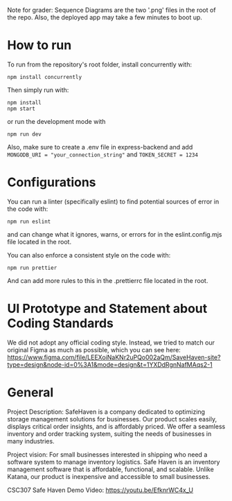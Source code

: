 
Note for grader: Sequence Diagrams are the two '.png' files in the root of the repo. Also, the deployed app may take a few minutes to boot up.

# How to run

To run from the repository's root folder, install concurrently with:

```
npm install concurrently
```

Then simply run with:

```
npm install
npm start
```

or run the development mode with

```
npm run dev
```

Also, make sure to create a .env file in express-backend and add
`MONGODB_URI = "your_connection_string"`
and
`TOKEN_SECRET = 1234`

# Configurations
You can run a linter (specifically eslint) to find potential sources of error in the code with: 
```
npm run eslint
```
and can change what it ignores, warns, or errors for in the eslint.config.mjs file located in the root.

You can also enforce a consistent style on the code with:
```
npm run prettier
```

And can add more rules to this in the .prettierrc file located in the root.

# UI Prototype and Statement about Coding Standards
We did not adopt any official coding style. Instead, we tried to match our original Figma as much as possible, which you can see here:
 https://www.figma.com/file/LEEXoiNaKNr2uPQo002aQm/SaveHaven-site?type=design&node-id=0%3A1&mode=design&t=1YXDdRgnNafMAqs2-1

# General

Project Description:
SafeHaven is a company dedicated to optimizing storage management solutions for businesses. Our product scales easily, displays critical order insights, and is affordably priced.
We offer a seamless inventory and order tracking system, suiting the needs of businesses in many industries.

Project vision: 
For small businesses interested in shipping who need a software system to manage inventory logistics. Safe Haven is an inventory management software that is affordable, functional, and scalable. Unlike Katana, our product is inexpensive and accessible to small businesses.



CSC307 Safe Haven Demo Video:
https://youtu.be/EfknrWC4x_U
